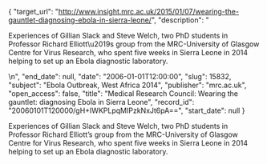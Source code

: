 {
  "target_url": "http://www.insight.mrc.ac.uk/2015/01/07/wearing-the-gauntlet-diagnosing-ebola-in-sierra-leone/", 
  "description": "<p>Experiences of Gillian Slack and Steve Welch, two PhD students in Professor Richard Elliott\u2019s group from the MRC-University of Glasgow Centre for Virus Research, who spent five weeks in Sierra Leone in 2014 helping to set up an Ebola diagnostic laboratory.</p>\n", 
  "end_date": null, 
  "date": "2006-01-01T12:00:00", 
  "slug": 15832, 
  "subject": "Ebola Outbreak, West Africa 2014", 
  "publisher": "mrc.ac.uk", 
  "open_access": false, 
  "title": "Medical Research Council: Wearing the gauntlet: diagnosing Ebola in Sierra Leone", 
  "record_id": "20060101T120000/gH+IWKPLpqMIPzkNxJt6pA==", 
  "start_date": null
}

<p>Experiences of Gillian Slack and Steve Welch, two PhD students in Professor Richard Elliott’s group from the MRC-University of Glasgow Centre for Virus Research, who spent five weeks in Sierra Leone in 2014 helping to set up an Ebola diagnostic laboratory.</p>
